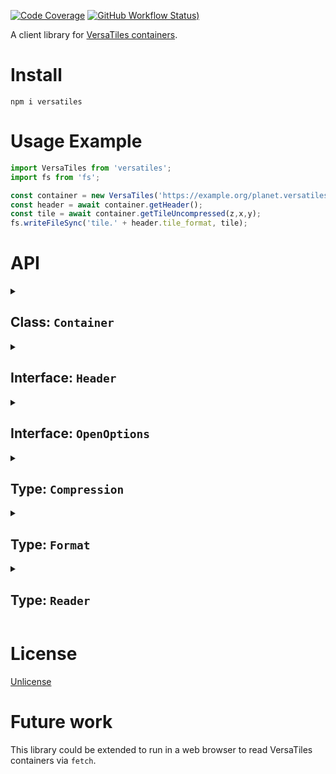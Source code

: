[![Code Coverage](https://codecov.io/gh/versatiles-org/node-versatiles-container/branch/main/graph/badge.svg?token=IDHAI13M0K)](https://codecov.io/gh/versatiles-org/node-versatiles-container)
[![GitHub Workflow Status)](https://img.shields.io/github/actions/workflow/status/versatiles-org/node-versatiles-container/ci.yml)](https://github.com/versatiles-org/node-versatiles-container/actions/workflows/ci.yml)

A client library for [VersaTiles containers](https://github.com/versatiles-org/versatiles-spec).

# Install

`npm i versatiles`

# Usage Example

```js
import VersaTiles from 'versatiles';
import fs from 'fs';

const container = new VersaTiles('https://example.org/planet.versatiles');
const header = await container.getHeader();
const tile = await container.getTileUncompressed(z,x,y);
fs.writeFileSync('tile.' + header.tile_format, tile);
```

# API

<!--- This chapter is generated automatically --->

<details>

<summary><h2>Class: <code>Container</code><a id="class_container"></a></h2></summary>

The `VersaTiles` class is a wrapper around a `.versatiles` container file. It provides methods\
to access tile data, metadata, and other properties within the container. <sup><a href="https://github.com/versatiles-org/node-versatiles/blob/99b1c91/versatiles-container/src/index.ts#L38">\[src]</a></sup>

<details>

<summary><h3>Constructor: <code>new Container&#40;source, options&#41;</code></h3></summary>

Constructs a new instance of the VersaTiles class. <sup><a href="https://github.com/versatiles-org/node-versatiles/blob/99b1c91/versatiles-container/src/index.ts#L61">\[src]</a></sup>

**Parameters:**

* <code>source: string | [Reader](#type_reader)</code>\
  The data source for the tiles. This can be a URL starting with `http://` or `https://`,
  a path to a local file, or a custom `Reader` function that reads data chunks based on offset and length.
* <code>options: [OpenOptions](#interface_openoptions)</code> (optional)\
  Optional settings that configure tile handling.

**Returns:** <code>[Container](#class_container)</code>

</details>

<details>

<summary><h3>Method: <code>getHeader&#40;&#41;</code></h3></summary>

Asynchronously retrieves the header information from the `.versatiles` container. <sup><a href="https://github.com/versatiles-org/node-versatiles/blob/99b1c91/versatiles-container/src/index.ts#L85">\[src]</a></sup>

**Returns:** <code>Promise<[Header](#interface_header)></code>

</details>

<details>

<summary><h3>Method: <code>getMetadata&#40;&#41;</code></h3></summary>

Asynchronously retrieves the metadata associated with the `.versatiles` container.\
Metadata typically includes information about `vector_layers` for vector tiles.
If the container does not include metadata, this method returns `null`. <sup><a href="https://github.com/versatiles-org/node-versatiles/blob/99b1c91/versatiles-container/src/index.ts#L132">\[src]</a></sup>

**Returns:** <code>Promise\<undefined | string></code>

</details>

<details>

<summary><h3>Method: <code>getTile&#40;z, x, y&#41;</code></h3></summary>

Asynchronously retrieves a specific tile's data as a Buffer. If the tile data is compressed as\
defined in the container header, the returned Buffer will contain the compressed data.
To obtain uncompressed data, use the `getTileUncompressed` method.
If the specified tile does not exist, the method returns `null`. <sup><a href="https://github.com/versatiles-org/node-versatiles/blob/99b1c91/versatiles-container/src/index.ts#L159">\[src]</a></sup>

**Parameters:**

* <code>z: number</code>\
  The zoom level of the tile.
* <code>x: number</code>\
  The x coordinate of the tile within its zoom level.
* <code>y: number</code>\
  The y coordinate of the tile within its zoom level.

**Returns:** <code>Promise\<null | Buffer></code>

</details>

<details>

<summary><h3>Method: <code>getTileUncompressed&#40;z, x, y&#41;</code></h3></summary>

Asynchronously retrieves a specific tile's uncompressed data as a Buffer. This method first\
retrieves the compressed tile data using `getTile` and then decompresses it based on the
compression setting in the container header.
If the specified tile does not exist, the method returns `null`. <sup><a href="https://github.com/versatiles-org/node-versatiles/blob/99b1c91/versatiles-container/src/index.ts#L207">\[src]</a></sup>

**Parameters:**

* <code>z: number</code>\
  The zoom level of the tile.
* <code>x: number</code>\
  The x coordinate of the tile within its zoom level.
* <code>y: number</code>\
  The y coordinate of the tile within its zoom level.

**Returns:** <code>Promise\<null | Buffer></code>

</details>

</details>

<details>

<summary><h2>Interface: <code>Header</code><a id="interface_header"></a></h2></summary>

Interface for the metadata header of a `*.Versatiles` container. <sup><a href="https://github.com/versatiles-org/node-versatiles/blob/99b1c91/versatiles-container/src/interfaces.ts#L57">\[src]</a></sup>

* <code>magic: string</code>\
  Identifier for the container format, usually "versatiles\_v02".
* <code>version: string</code>\
  Version of the container format, typically "v02".
* <code>tileFormat: [Format](#type_format)</code>\
  The format used for storing tiles.
* <code>tileMime: string</code>\
  The MIME type of the tiles.
* <code>tileCompression: [Compression](#type_compression)</code>\
  The type of compression applied to tiles.
* <code>zoomMin: number</code>\
  The minimum zoom level.
* <code>zoomMax: number</code>\
  The maximum zoom level.
* <code>bbox: \[number, number, number, number]</code>\
  Bounding box coordinates as \[lon\_min, lat\_min, lon\_max, lat\_max].
* <code>metaOffset: number</code>\
  The byte offset for metadata within the container.
* <code>metaLength: number</code>\
  The byte size of the metadata. A value of 0 means no metadata.
* <code>blockIndexOffset: number</code>\
  The byte offset for the block index within the container.
* <code>blockIndexLength: number</code>\
  The byte size of the block index. A value of 0 indicates no tiles in the container.

</details>

<details>

<summary><h2>Interface: <code>OpenOptions</code><a id="interface_openoptions"></a></h2></summary>

Interface for defining the options available for reading a container. <sup><a href="https://github.com/versatiles-org/node-versatiles/blob/99b1c91/versatiles-container/src/interfaces.ts#L125">\[src]</a></sup>

* <code>tms: boolean</code>\
  If set to true, uses the [TMS (Tile Map Service) tile ordering](https://wiki.openstreetmap.org/wiki/TMS) where y=0 is the southernmost point.

</details>

<details>

<summary><h2>Type: <code>Compression</code><a id="type_compression"></a></h2></summary>

Supported compression.\
`null` signifies that the data is uncompressed. <sup><a href="https://github.com/versatiles-org/node-versatiles/blob/99b1c91/versatiles-container/src/interfaces.ts#L5">\[src]</a></sup>

**Type:** <code>"br" | "gzip" | "raw"</code>

</details>

<details>

<summary><h2>Type: <code>Format</code><a id="type_format"></a></h2></summary>

Supported tile formats. <sup><a href="https://github.com/versatiles-org/node-versatiles/blob/99b1c91/versatiles-container/src/interfaces.ts#L11">\[src]</a></sup>

**Type:** <code>"avif" | "bin" | "geojson" | "jpeg" | "json" | "pbf" | "png" | "svg" | "topojson" | "webp"</code>

</details>

<details>

<summary><h2>Type: <code>Reader</code><a id="type_reader"></a></h2></summary>

Type definition for reading content from a VersaTiles container.

This is useful for implementing new container readers, e.g. reading over other network protocols. <sup><a href="https://github.com/versatiles-org/node-versatiles/blob/99b1c91/versatiles-container/src/interfaces.ts#L37">\[src]</a></sup>

**Type:** <code>(position: number, length: number) => Promise<Buffer></code>

</details>

# License

[Unlicense](./LICENSE.md)

# Future work

This library could be extended to run in a web browser to read VersaTiles containers via `fetch`.
